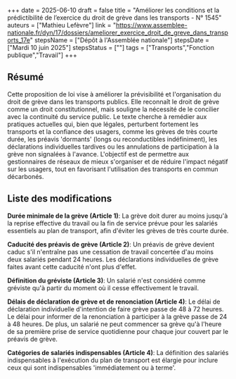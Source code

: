 +++
date = 2025-06-10
draft = false
title = "Améliorer les conditions et la prédictibilité de l’exercice du droit de grève dans les transports - N° 1545"
auteurs = ["Mathieu Lefèvre"]
link = "https://www.assemblee-nationale.fr/dyn/17/dossiers/ameliorer_exercice_droit_de_greve_dans_transports_17e"
stepsName = ["Dépôt à l'Assemblée nationale"]
stepsDate = ["Mardi 10 juin 2025"]
stepsStatus = [""]
tags = ["Transports","Fonction publique","Travail"]
+++

## Résumé

Cette proposition de loi vise à améliorer la prévisibilité et l'organisation du droit de grève dans les transports publics. Elle reconnaît le droit de grève comme un droit constitutionnel, mais souligne la nécessité de le concilier avec la continuité du service public. Le texte cherche à remédier aux pratiques actuelles qui, bien que légales, perturbent fortement les transports et la confiance des usagers, comme les grèves de très courte durée, les préavis 'dormants' (longs ou reconductibles indéfiniment), les déclarations individuelles tardives ou les annulations de participation à la grève non signalées à l'avance. L'objectif est de permettre aux gestionnaires de réseaux de mieux s'organiser et de réduire l'impact négatif sur les usagers, tout en favorisant l'utilisation des transports en commun décarbonés.

## Liste des modifications

**Durée minimale de la grève (Article 1)**: La grève doit durer au moins jusqu'à la reprise effective du travail ou la fin de service prévue pour les salariés essentiels au plan de transport, afin d'éviter les grèves de très courte durée.

**Caducité des préavis de grève (Article 2)**: Un préavis de grève devient caduc s'il n'entraîne pas une cessation de travail concertée d'au moins deux salariés pendant 24 heures. Les déclarations individuelles de grève faites avant cette caducité n'ont plus d'effet.

**Définition du gréviste (Article 3)**: Un salarié n'est considéré comme gréviste qu'à partir du moment où il cesse effectivement le travail.

**Délais de déclaration de grève et de renonciation (Article 4)**: Le délai de déclaration individuelle d'intention de faire grève passe de 48 à 72 heures. Le délai pour informer de la renonciation à participer à la grève passe de 24 à 48 heures. De plus, un salarié ne peut commencer sa grève qu'à l'heure de sa première prise de service quotidienne pour chaque jour couvert par le préavis de grève.

**Catégories de salariés indispensables (Article 4)**: La définition des salariés indispensables à l'exécution du plan de transport est élargie pour inclure ceux qui sont indispensables 'immédiatement ou à terme'.
